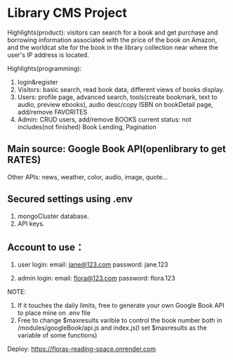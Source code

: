 # Library CMS Project

Highlights(product): visitors can search for a book and get purchase and borrowing information associated with the price of the book on Amazon, and the worldcat site for the book in the library collection near where the user's IP address is located.

Highlights(programming):
1. login&register
2. Visitors: basic search, read book data, different views of books display.
3. Users: profile page, advanced search, tools(create bookmark, text to audio, preview ebooks), audio desc/copy ISBN on bookDetail page, add/remove FAVORITES
4. Admin: CRUD users, add/remove BOOKS
current status: not includes(not finished) Book Lending, Pagination

## Main source: Google Book API(openlibrary to get RATES)
Other APIs: news, weather, color, audio, image, quote...

## Secured settings using .env
1. mongoCluster database.
2. API keys.

## Account to use：
1. user login:
email: jane@123.com
password: jane.123

2. admin login: 
email: flora@123.com
password: flora.123

NOTE: 
1. If it touches the daily limits, free to generate your own Google Book API to place mine on .env file
2. Free to change $maxresults varible to control the book number both in /modules/googleBook/api.js and index.js(I set $maxresults as the variable of some functions)

Deploy: 
https://floras-reading-space.onrender.com

